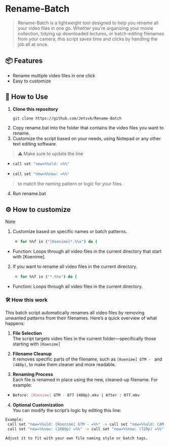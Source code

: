 # Rename-Batch
> Rename-Batch is a lightweight tool designed to help you rename all your video files in one go. Whether you're organizing your movie collection, tidying up downloaded lectures, or batch-editing filenames from your camera, this script saves time and clicks by handling the job all at once.


## 📦 Features

- Rename multiple video files in one click
- Easy to customize

## 🚀 How to Use

1. **Clone this repository**  
   ```bash
   git clone https://github.com/Jetsvk/Rename-Batch

2. Copy rename.bat into the folder that contains the video files you want to rename.
3. Customize the script based on your needs, using Notepad or any other text editing software.

> ⚠️ Make sure to update the line

 - ```bash
   call set "new=%%old: =%%"
 - ```bash
   call set "new=%%new: =%%"

> to match the naming pattern or logic for your files.
4. Run rename.bat

## ⚙️ How to customize
> [!NOTE]

1. Customize based on specific names or batch patterns.
   - ```bash
     for %%f in ("[Koenime]*.%%x") do (
- Function: Loops through all video files in the current directory that start with [Koenime].
  
2. If you want to rename all video files in the current directory.
   - ```bash
     for %%f in ("*.%%x") do (
- Function: Loops through all video files in the current directory.

### 🛠️ How this work
This batch script automatically renames all video files by removing unwanted patterns from their filenames. Here’s a quick overview of what happens:

1. **File Selection**  
   The script targets video files in the current folder—specifically those starting with `[Koenime]`

2. **Filename Cleanup**  
   It removes specific parts of the filename, such as `[Koenime] GTM - ` and `(480p)`, to make them cleaner and more readable.

3. **Renaming Process**  
   Each file is renamed in place using the new, cleaned-up filename. For example:
- ```bash
  Before: [Koenime] GTM - 077 (480p).mkv | After : 077.mkv
  
4. **Optional Customization**  
   You can modify the script’s logic by editing this line:
```bash
Example: 
 call set "new=%%old: [Koenime] GTM - =%%" -> call set "new=%%old: CAM - =%%"
 call set "new=%%new: (1080p) =%%" -> call set "new=%%new: (720p) =%%"

Adjust it to fit with your own file naming style or batch tags.
  
  
